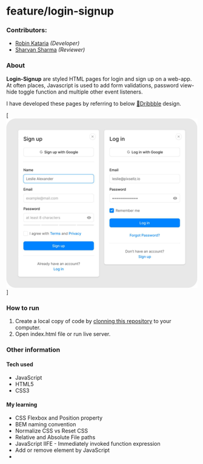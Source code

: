 # feature/login-signup

### Contributors:

- [Robin Kataria](https://github.com/robinkataria) _(Developer)_
- [Sharvan Sharma](https://github.com/sharvan-sharma) _(Reviewer)_

### About

**Login-Signup** are styled HTML pages for login and sign up on a web-app. At often places, Javascript is used to add form validations, password view-hide toggle function and multiple other event listeners.

I have developed these pages by referring to below [🔗Dribbble](https://dribbble.com/shots/16502934-Sign-up-Log-in) design.

[![Login Signup page](design.png)]

### How to run

1. Create a local copy of code by [clonning this repository](https://docs.github.com/en/repositories/creating-and-managing-repositories/cloning-a-repository#:~:text=to%20a%20project.-,Cloning%20a%20repository,-On%20GitHub.com) to your computer.
2. Open index.html file or run live server.

### Other information

#### Tech used

- JavaScript
- HTML5
- CSS3

#### My learning

- CSS Flexbox and Position property
- BEM naming convention
- Normalize CSS vs Reset CSS
- Relative and Absolute File paths
- JavaScript IIFE - Immediately invoked function expression
- Add or remove element by JavaScript
- <script> tag attributes (defer, async)
- Application of different Event listeners (DOMContentLoaded, click, submit, etc)
- Regular expression for form validation
- READMEmd file maintainance

#### Colors used

- #0084FF - Blue submit button, input:focus border, hyperlinks
- #585757 - User input, span text
- #969696 - Placeholder
- #1C1C1C - Black headings
- #E7E7E7 - Grey page background, input border, form border, hr
- #FFFFFF - White form background
